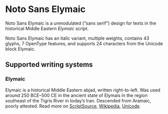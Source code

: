 
# Noto Sans Elymaic

Noto Sans Elymaic is a unmodulated (“sans serif”) design for texts in the historical Middle Eastern _Elymaic_ script. 

Noto Sans Elymaic has an italic variant, multiple weights, contains 43 glyphs, 7 OpenType features, and supports 24 characters from the Unicode block Elymaic.


## Supported writing systems


### Elymaic

Elymaic is a historical Middle Eastern abjad, written right-to-left. Was used around 250 BCE–500 CE in the ancient state of Elymais in the region southeast of the Tigris River in today’s Iran. Descended from Aramaic, poorly attested. Read more on [ScriptSource](https://scriptsource.org/scr/Elym), [Wikipedia](https://en.wikipedia.org/wiki/ISO_15924:Elym), [Unicode](https://www.unicode.org/versions/Unicode13.0.0/ch10.pdf#G41970).

